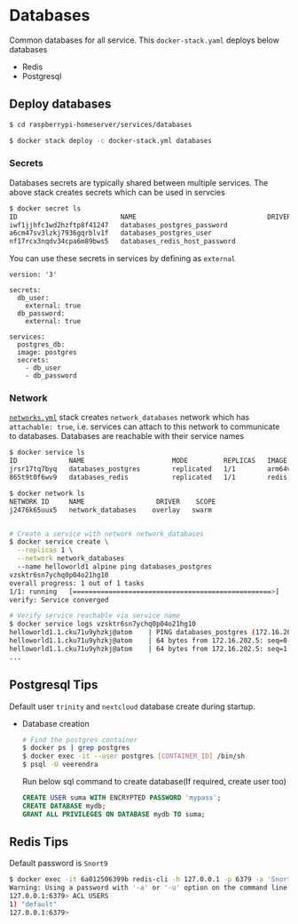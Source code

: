 # Databases
Common databases for all service. This `docker-stack.yaml` deploys below databases
* Redis
* Postgresql

## Deploy databases
```bash
$ cd raspberrypi-homeserver/services/databases

$ docker stack deploy -c docker-stack.yml databases
```
### Secrets
Databases secrets are typically shared between multiple services. The above stack creates secrets which can be used in servcies

```bash
$ docker secret ls
ID                          NAME                                 DRIVER    CREATED              UPDATED
iwf1jjhfc1wd2hzftp8f41247   databases_postgres_password                    6 minutes ago        6 minutes ago
a6cm47sv3lzkj7936gqrblv1f   databases_postgres_user                        6 minutes ago        6 minutes ago
nf17rcx3nqdv34cpa6m89bws5   databases_redis_host_password                  6 minutes ago        6 minutes ago
```

You can use these secrets in services by defining as `external`
```
version: '3'

secrets:
  db_user:
    external: true
  db_password:
    external: true

services:
  postgres_db:
  image: postgres
  secrets:
    - db_user
    - db_password
```
### Network
[`networks.yml`](../traefik/networks.yml) stack creates `network_databases` network which has `attachable: true`, i.e. services can attach to this network to communicate to databases. Databases are reachable with their service names
```bash
$ docker service ls
ID             NAME                      MODE         REPLICAS   IMAGE                                                 PORTS
jrsr17tq7byq   databases_postgres        replicated   1/1        arm64v8/postgres:14-alpine
865t9t0f6wv9   databases_redis           replicated   1/1        redis:7.0.5-alpine

$ docker network ls
NETWORK ID     NAME                  DRIVER    SCOPE
j2476k65uux5   network_databases    overlay   swarm


# Create a service with network network_databases
$ docker service create \
  --replicas 1 \
  --network network_databases
  --name helloworld1 alpine ping databases_postgres
vzsktr6sn7ychq0p04o21hg10
overall progress: 1 out of 1 tasks
1/1: running   [==================================================>]
verify: Service converged

# Verify service reachable via service name
$ docker service logs vzsktr6sn7ychq0p04o21hg10
helloworld1.1.cku71u9yhzkj@atom    | PING databases_postgres (172.16.202.5): 56 data bytes
helloworld1.1.cku71u9yhzkj@atom    | 64 bytes from 172.16.202.5: seq=0 ttl=64 time=0.535 ms
helloworld1.1.cku71u9yhzkj@atom    | 64 bytes from 172.16.202.5: seq=1 ttl=64 time=0.367 ms
...
```

## Postgresql Tips
Default user `trinity` and `nextcloud` database create during startup.

* Database creation
  ```bash
  # Find the postgres container
  $ docker ps | grep postgres
  $ docker exec -it --user postgres [CONTAINER_ID] /bin/sh
  $ psql -U veerendra
  ```

  Run below sql command to create database(If required, create user too)
  ```sql
  CREATE USER suma WITH ENCRYPTED PASSWORD 'mypass';
  CREATE DATABASE mydb;
  GRANT ALL PRIVILEGES ON DATABASE mydb TO suma;
  ```

## Redis Tips
Default password is `Snort9`

```bash
$ docker exec -it 6a012506399b redis-cli -h 127.0.0.1 -p 6379 -a 'Snort9'
Warning: Using a password with '-a' or '-u' option on the command line interface may not be safe.
127.0.0.1:6379> ACL USERS
1) "default"
127.0.0.1:6379>
```
